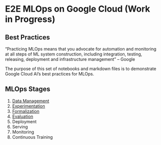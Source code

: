 
# E2E MLOps on Google Cloud (Work in Progress)
## Best Practices

“Practicing MLOps means that you advocate for automation and monitoring at all steps of ML system construction, including integration, testing, releasing, deployment and infrastructure management” – Google

The purpose of this set of notebooks and markdown files is to demonstrate Google Cloud AI’s best practices for MLOps.

## MLOps Stages

1. [Data Management](stage1)
2. [Experimentation](stage2)
3. [Formalization](stage3)
4. [Evaluation](stage4)
5. Deployment
6. Serving
7. Monitoring
8. Continuous Training
